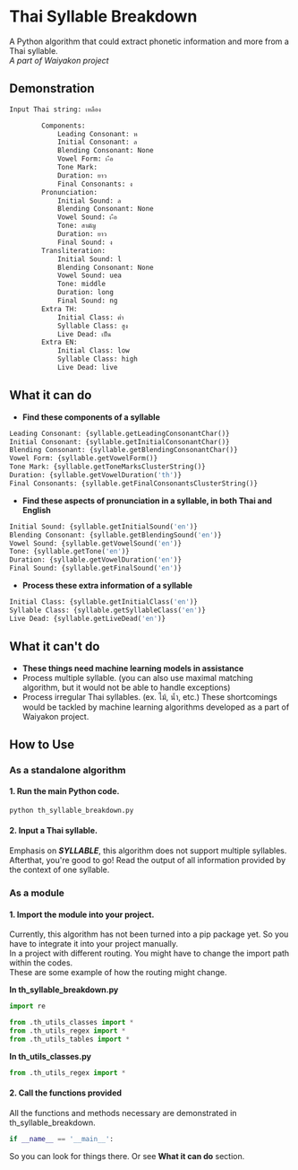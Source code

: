# Thai Syllable Breakdown

A Python algorithm that could extract phonetic information and more from a Thai syllable.<br>
*A part of Waiyakon project*

## Demonstration

```bash
Input Thai string: เหลือง

        Components:
            Leading Consonant: ห
            Initial Consonant: ล
            Blending Consonant: None
            Vowel Form: เ-ือ
            Tone Mark:
            Duration: ยาว
            Final Consonants: ง
        Pronunciation:
            Initial Sound: ล
            Blending Consonant: None
            Vowel Sound: เ-ือ
            Tone: สามัญ
            Duration: ยาว
            Final Sound: ง
        Transliteration:
            Initial Sound: l
            Blending Consonant: None
            Vowel Sound: uea
            Tone: middle
            Duration: long
            Final Sound: ng
        Extra TH:
            Initial Class: ต่ำ
            Syllable Class: สูง
            Live Dead: เป็น
        Extra EN:
            Initial Class: low
            Syllable Class: high
            Live Dead: live
```

## What it can do
- **Find these components of a syllable**
```py
Leading Consonant: {syllable.getLeadingConsonantChar()}
Initial Consonant: {syllable.getInitialConsonantChar()}
Blending Consonant: {syllable.getBlendingConsonantChar()}
Vowel Form: {syllable.getVowelForm()}
Tone Mark: {syllable.getToneMarksClusterString()}
Duration: {syllable.getVowelDuration('th')}
Final Consonants: {syllable.getFinalConsonantsClusterString()}
```
- **Find these aspects of pronunciation in a syllable, in both Thai and English**
```py
Initial Sound: {syllable.getInitialSound('en')}
Blending Consonant: {syllable.getBlendingSound('en')}
Vowel Sound: {syllable.getVowelSound('en')}
Tone: {syllable.getTone('en')}
Duration: {syllable.getVowelDuration('en')}
Final Sound: {syllable.getFinalSound('en')}
```
- **Process these extra information of a syllable**
```py
Initial Class: {syllable.getInitialClass('en')}
Syllable Class: {syllable.getSyllableClass('en')}
Live Dead: {syllable.getLiveDead('en')}
```

## What it can't do
- **These things need machine learning models in assistance**
 - Process multiple syllable. (you can also use maximal matching algorithm, but it would not be able to handle exceptions)
 - Process irregular Thai syllables. (ex. ไม้, น้ำ, etc.)
 These shortcomings would be tackled by machine learning algorithms developed as a part of Waiyakon project.

## How to Use

### As a standalone algorithm
#### 1. Run the main Python code.
```bash
python th_syllable_breakdown.py
```
#### 2. Input a Thai syllable.
Emphasis on ***SYLLABLE***, this algorithm does not support multiple syllables.<br>
Afterthat, you're good to go! Read the output of all information provided by the context of one syllable.

### As a module
#### 1. Import the module into your project.
Currently, this algorithm has not been turned into a pip package yet. So you have to integrate it into your project manually.<br>
In a project with different routing. You might have to change the import path within the codes.<br>
These are some example of how the routing might change.

**In th_syllable_breakdown.py**
```py
import re

from .th_utils_classes import *
from .th_utils_regex import *
from .th_utils_tables import *
```

**In th_utils_classes.py**
```py
from .th_utils_regex import *
```
#### 2. Call the functions provided
All the functions and methods necessary are demonstrated in th_syllable_breakdown.
```py
if __name__ == '__main__':
```
So you can look for things there. Or see **What it can do** section.